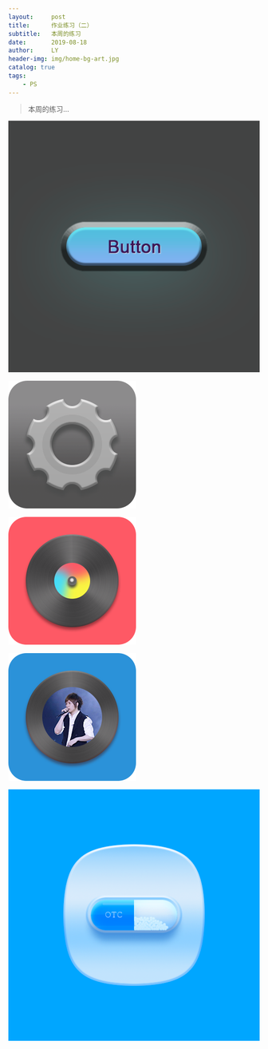 ```yaml
---
layout:     post
title:      作业练习（二）
subtitle:   本周的练习
date:       2019-08-18
author:     LY
header-img: img/home-bg-art.jpg
catalog: true
tags:
    - PS
---
```


> 本周的练习... 

![](/img/2019081801.png)

![](/img/2019081802.png)

![](/img/2019081803.png)

![](/img/2019081804.png)

![](/img/2019081805.png)

